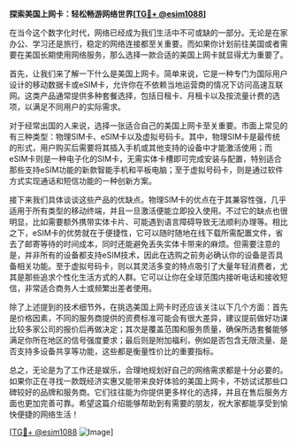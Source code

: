 **探索美国上网卡：轻松畅游网络世界[[TG💪+ @esim1088](https://t.me/s/esim1088)]**

在当今这个数字化时代，网络已经成为我们生活中不可或缺的一部分。无论是在家办公、学习还是旅行，稳定的网络连接都至关重要。而如果你计划前往美国或者需要在美国长期使用网络服务，那么选择一款合适的美国上网卡就显得尤为重要了。

首先，让我们来了解一下什么是美国上网卡。简单来说，它是一种专门为国际用户设计的移动数据卡或eSIM卡，允许你在不依赖当地运营商的情况下访问高速互联网。这类产品通常提供多种套餐选择，包括日租卡、月租卡以及按流量计费的选项，以满足不同用户的实际需求。

对于经常出国的人来说，选择一张适合自己的美国上网卡至关重要。市面上常见的有三种类型：物理SIM卡、eSIM卡以及虚拟号码卡。其中，物理SIM卡是最传统的形式，用户购买后需要将其插入手机或其他支持的设备中才能激活使用；而eSIM卡则是一种电子化的SIM卡，无需实体卡槽即可完成安装与配置，特别适合那些支持eSIM功能的新款智能手机和平板电脑；至于虚拟号码卡，则是通过软件方式实现通话和短信功能的一种创新方案。

接下来我们具体谈谈这些产品的优缺点。物理SIM卡的优点在于其兼容性强，几乎适用于所有类型的移动终端，并且一旦激活便能立即投入使用。不过它的缺点也很明显，比如需要额外携带实体卡片、可能遇到语言障碍导致无法顺利办理等。相比之下，eSIM卡的优势就在于便捷性，它可以随时随地在线下载所需配置文件，省去了邮寄等待的时间成本，同时还能避免丢失实体卡带来的麻烦。但需要注意的是，并非所有的设备都支持eSIM技术，因此在选购之前务必确认你的设备是否具备相关功能。至于虚拟号码卡，则以其灵活多变的特点吸引了大量年轻消费者，尤其是那些追求个性化生活方式的人群。它可以让你在全球范围内接听电话和接收短信，非常适合商务人士或频繁出差者使用。

除了上述提到的技术细节外，在挑选美国上网卡时还应该关注以下几个方面：首先是价格因素，不同的服务商提供的资费标准可能会有很大差异，建议提前做好功课比较多家公司的报价后再做决定；其次是覆盖范围和服务质量，确保所选套餐能够满足你所在地区的信号强度要求；最后则是附加福利，例如是否包含无限流量、是否支持多设备共享等功能，这些都是衡量性价比的重要指标。

总之，无论是为了工作还是娱乐，合理地规划好自己的网络需求都是十分必要的。如果你正在寻找一款既经济实惠又能带来良好体验的美国上网卡，不妨试试那些口碑较好的品牌和服务商。它们往往能为你提供更多样化的选择，并且在售后服务方面也更加完善可靠。希望这篇介绍能够帮助到有需要的朋友，祝大家都能享受到愉快便捷的网络生活！

[[TG💪+ @esim1088](https://t.me/s/esim1088) ![Image](https://i.postimg.cc/4NQfJmqS/Snipaste-2025-05-13-00-14-12.png)]